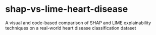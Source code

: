 # shap-vs-lime-heart-disease
A visual and code-based comparison of SHAP and LIME explainability techniques on a real-world heart disease classification dataset
